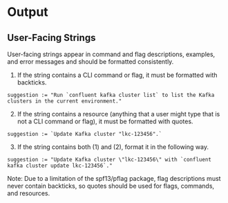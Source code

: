 # Output

## User-Facing Strings

User-facing strings appear in command and flag descriptions, examples, and error messages and should be formatted consistently.

1. If the string contains a CLI command or flag, it must be formatted with backticks.
```
suggestion := "Run `confluent kafka cluster list` to list the Kafka clusters in the current environment."
```

2. If the string contains a resource (anything that a user might type that is not a CLI command or flag), it must be formatted with quotes.
```
suggestion := `Update Kafka cluster "lkc-123456".`
```

3. If the string contains both (1) and (2), format it in the following way.
```
suggestion := "Update Kafka cluster \"lkc-123456\" with `confluent kafka cluster update lkc-123456`."
```

Note: Due to a limitation of the spf13/pflag package, flag descriptions must never contain backticks, so quotes should be used for flags, commands, and resources.
